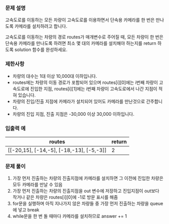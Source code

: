 ### 문제 설명
고속도로를 이동하는 모든 차량이 고속도로를 이용하면서 단속용 카메라를 한 번은 만나도록 카메라를 설치하려고 합니다.

고속도로를 이동하는 차량의 경로 routes가 매개변수로 주어질 때, 모든 차량이 한 번은 단속용 카메라를 만나도록 하려면 최소 몇 대의 카메라를 설치해야 하는지를 return 하도록 solution 함수를 완성하세요.

### 제한사항
- 차량의 대수는 1대 이상 10,000대 이하입니다.
- routes에는 차량의 이동 경로가 포함되어 있으며 routes[i][0]에는 i번째 차량이 고속도로에 진입한 지점, routes[i][1]에는 i번째 차량이 고속도로에서 나간 지점이 적혀 있습니다.
- 차량의 진입/진출 지점에 카메라가 설치되어 있어도 카메라를 만난것으로 간주합니다.
- 차량의 진입 지점, 진출 지점은 -30,000 이상 30,000 이하입니다.

### 입출력 예

|routes|return|
|------|---|
|[[-20,15], [-14,-5], [-18,-13], [-5,-3]]|2|

### 문제 풀이
1. 가장 먼저 진출하는 차량의 진출지점에 카메라를 설치하면 그 이전에 진입한 차량은 모두 카메라를 만날 수 있음
2. 가장 먼저 진출하는 차량의 진출지점을 out 변수에 저장하고 진입지점이 out보다 작거나 같은 차량은 routes[i][0]에 -1로 방문 표시를 해줌
3. for문을 실행하며 아직 지나가지 않은 차량들 중 가장 먼저 진출하는 차량을 queue에 넣고 break
4. while문을 한 번 돌 때마다 카메라를 설치하므로 answer += 1